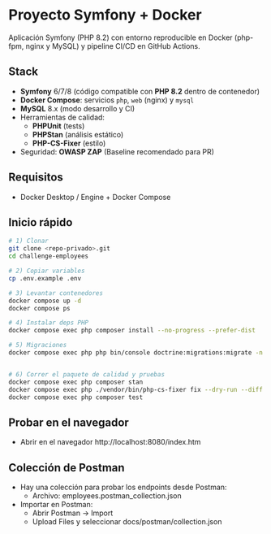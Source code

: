 # Proyecto Symfony + Docker

Aplicación Symfony (PHP 8.2) con entorno reproducible en Docker (php-fpm, nginx y MySQL) y pipeline CI/CD en GitHub Actions.

## Stack
- **Symfony** 6/7/8 (código compatible con **PHP 8.2** dentro de contenedor)
- **Docker Compose**: servicios `php`, `web` (nginx) y `mysql`
- **MySQL** 8.x (modo desarrollo y CI)
- Herramientas de calidad:
  - **PHPUnit** (tests)
  - **PHPStan** (análisis estático)
  - **PHP-CS-Fixer** (estilo)
- Seguridad: **OWASP ZAP** (Baseline recomendado para PR)

## Requisitos
- Docker Desktop / Engine + Docker Compose

## Inicio rápido
```bash
# 1) Clonar
git clone <repo-privado>.git
cd challenge-employees

# 2) Copiar variables
cp .env.example .env

# 3) Levantar contenedores
docker compose up -d
docker compose ps

# 4) Instalar deps PHP
docker compose exec php composer install --no-progress --prefer-dist

# 5) Migraciones
docker compose exec php php bin/console doctrine:migrations:migrate -n


# 6) Correr el paquete de calidad y pruebas
docker compose exec php composer stan
docker compose exec php ./vendor/bin/php-cs-fixer fix --dry-run --diff
docker compose exec php composer test
```

## Probar en el navegador
- Abrir en el navegador http://localhost:8080/index.htm

## Colección de Postman
- Hay una colección para probar los endpoints desde Postman:
  - Archivo: employees.postman_collection.json
- Importar en Postman:
  - Abrir Postman → Import
  - Upload Files y seleccionar docs/postman/collection.json